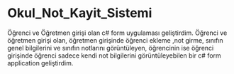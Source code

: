 # Okul_Not_Kayit_Sistemi
Öğrenci ve Öğretmen girişi olan c# form uygulaması geliştirdim.
Öğrenci ve öğretmen girişi olan, öğretmen girişinde öğrenci ekleme ,not girme, sınıfın genel bilgilerini ve sınıfın notlarını görüntüleyen, öğrencinin ise öğrenci girişinde öğrenci sadece kendi not bilgilerini görüntüleyebilen bir c# form application geliştirdim.
